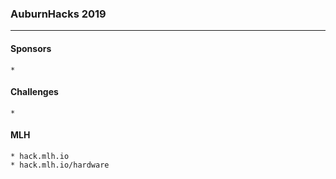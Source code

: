 ### AuburnHacks 2019
----------------

#### Sponsors  

	* 

#### Challenges  

	* 

#### MLH  

	* hack.mlh.io
	* hack.mlh.io/hardware 
